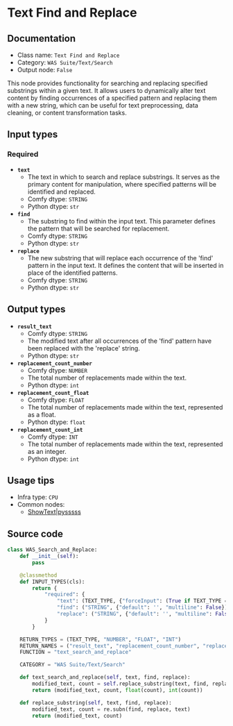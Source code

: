 # Text Find and Replace
## Documentation
- Class name: `Text Find and Replace`
- Category: `WAS Suite/Text/Search`
- Output node: `False`

This node provides functionality for searching and replacing specified substrings within a given text. It allows users to dynamically alter text content by finding occurrences of a specified pattern and replacing them with a new string, which can be useful for text preprocessing, data cleaning, or content transformation tasks.
## Input types
### Required
- **`text`**
    - The text in which to search and replace substrings. It serves as the primary content for manipulation, where specified patterns will be identified and replaced.
    - Comfy dtype: `STRING`
    - Python dtype: `str`
- **`find`**
    - The substring to find within the input text. This parameter defines the pattern that will be searched for replacement.
    - Comfy dtype: `STRING`
    - Python dtype: `str`
- **`replace`**
    - The new substring that will replace each occurrence of the 'find' pattern in the input text. It defines the content that will be inserted in place of the identified patterns.
    - Comfy dtype: `STRING`
    - Python dtype: `str`
## Output types
- **`result_text`**
    - Comfy dtype: `STRING`
    - The modified text after all occurrences of the 'find' pattern have been replaced with the 'replace' string.
    - Python dtype: `str`
- **`replacement_count_number`**
    - Comfy dtype: `NUMBER`
    - The total number of replacements made within the text.
    - Python dtype: `int`
- **`replacement_count_float`**
    - Comfy dtype: `FLOAT`
    - The total number of replacements made within the text, represented as a float.
    - Python dtype: `float`
- **`replacement_count_int`**
    - Comfy dtype: `INT`
    - The total number of replacements made within the text, represented as an integer.
    - Python dtype: `int`
## Usage tips
- Infra type: `CPU`
- Common nodes:
    - [ShowText|pysssss](../../ComfyUI-Custom-Scripts/Nodes/ShowText|pysssss.md)



## Source code
```python
class WAS_Search_and_Replace:
    def __init__(self):
        pass

    @classmethod
    def INPUT_TYPES(cls):
        return {
            "required": {
                "text": (TEXT_TYPE, {"forceInput": (True if TEXT_TYPE == 'STRING' else False)}),
                "find": ("STRING", {"default": '', "multiline": False}),
                "replace": ("STRING", {"default": '', "multiline": False}),
            }
        }

    RETURN_TYPES = (TEXT_TYPE, "NUMBER", "FLOAT", "INT")
    RETURN_NAMES = ("result_text", "replacement_count_number", "replacement_count_float", "replacement_count_int")
    FUNCTION = "text_search_and_replace"

    CATEGORY = "WAS Suite/Text/Search"

    def text_search_and_replace(self, text, find, replace):
        modified_text, count = self.replace_substring(text, find, replace)
        return (modified_text, count, float(count), int(count))

    def replace_substring(self, text, find, replace):
        modified_text, count = re.subn(find, replace, text)
        return (modified_text, count)

```
